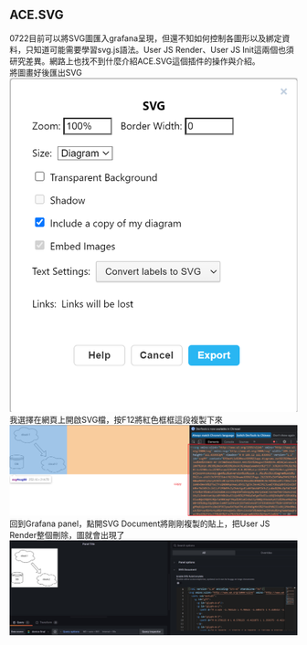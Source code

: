 ## ACE.SVG

0722目前可以將SVG圖匯入grafana呈現，但還不知如何控制各圖形以及綁定資料，只知道可能需要學習svg.js語法。User JS Render、User JS Init這兩個也須研究差異。網路上也找不到什麼介紹ACE.SVG這個插件的操作與介紹。<br>
將圖畫好後匯出SVG<br>
![image](https://github.com/hsiaotingg/ELKG/blob/Grafana-plugins/ACE.svg/pic/2.png)<br>
我選擇在網頁上開啟SVG檔，按F12將紅色框框這段複製下來<br>
![image](https://github.com/hsiaotingg/ELKG/blob/Grafana-plugins/ACE.svg/pic/3.png)<br>
回到Grafana panel，點開SVG Document將剛剛複製的貼上，把User JS Render整個刪除，圖就會出現了
![image](https://github.com/hsiaotingg/ELKG/blob/Grafana-plugins/ACE.svg/pic/1.jpg)
